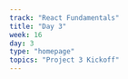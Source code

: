 ```yaml
---
track: "React Fundamentals"
title: "Day 3"
week: 16
day: 3
type: "homepage"
topics: "Project 3 Kickoff"
---
```


<!-- - [**Build & Lab Part 3**](/react-fundamentals/week-15/day-3/lecture/) -->
